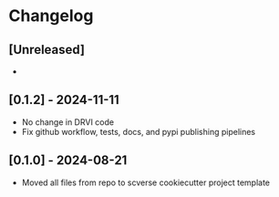 # Changelog

## [Unreleased]

-

## [0.1.2] - 2024-11-11

-   No change in DRVI code
-   Fix github workflow, tests, docs, and pypi publishing pipelines

## [0.1.0] - 2024-08-21

-   Moved all files from repo to scverse cookiecutter project template

